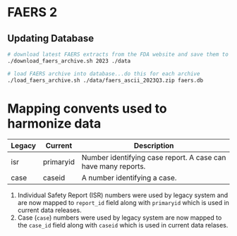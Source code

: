 # FAERS 2
## Updating Database

``` bash 
# download latest FAERS extracts from the FDA website and save them to ./data
./download_faers_archive.sh 2023 ./data

# load FAERS archive into database...do this for each archive
./load_faers_archive.sh ./data/faers_ascii_2023Q3.zip faers.db
```

# Mapping convents used to harmonize data

| Legacy | Current   | Description                                                   |
| ---    | ---       | ---                                                           |
| isr    | primaryid | Number identifying case report. A case can have many reports. |
| case   | caseid    | A number identifying a case.                                  |

1. Individual Safety Report (ISR) numbers were used by legacy system and are
   now mapped to `report_id` field along with `primaryid` which is used in
   current data releases.
2. Case (`case`) numbers were used by legacy system are now mapped to the
   `case_id` field along with `caseid` which is used in current data relases.
